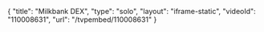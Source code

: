 {
    "title": "Milkbank DEX",
    "type": "solo",
    "layout": "iframe-static",
    "videoId": "110008631",
    "url": "\/tvpembed\/110008631"
}